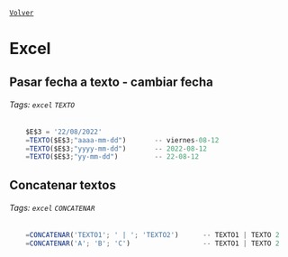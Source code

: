 ﻿[`Volver`](../index.html)

# Excel

## Pasar fecha a texto - cambiar fecha
###### Tags: `excel` `TEXTO`

```js
	$E$3 = '22/08/2022'
	=TEXTO($E$3;"aaaa-mm-dd")   	-- viernes-08-12
	=TEXTO($E$3;"yyyy-mm-dd")   	-- 2022-08-12
	=TEXTO($E$3;"yy-mm-dd")     	-- 22-08-12
```

## Concatenar textos
###### Tags: `excel` `CONCATENAR`

```js
	=CONCATENAR('TEXTO1'; ' | '; 'TEXTO2')    	-- TEXTO1 | TEXTO 2
	=CONCATENAR('A'; 'B'; 'C')                	-- TEXTO1 | TEXTO 2
```